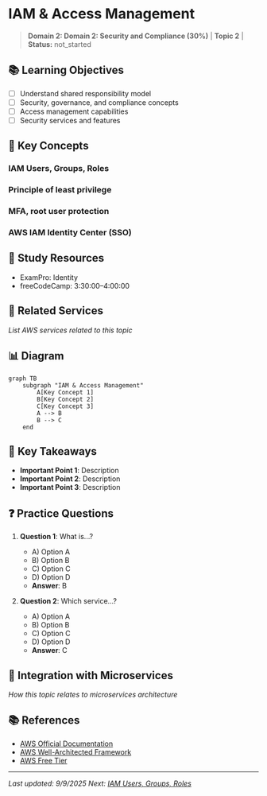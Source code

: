 # IAM & Access Management

> **Domain 2: Domain 2: Security and Compliance (30%)** | **Topic 2** | **Status:** not_started

## 📚 Learning Objectives

- [ ] Understand shared responsibility model
- [ ] Security, governance, and compliance concepts
- [ ] Access management capabilities
- [ ] Security services and features

## 🎯 Key Concepts

### IAM Users, Groups, Roles

### Principle of least privilege

### MFA, root user protection

### AWS IAM Identity Center (SSO)

## 📖 Study Resources

- ExamPro: Identity
- freeCodeCamp: 3:30:00–4:00:00

## 🔗 Related Services

*List AWS services related to this topic*

## 📊 Diagram

```mermaid
graph TB
    subgraph "IAM & Access Management"
        A[Key Concept 1]
        B[Key Concept 2]
        C[Key Concept 3]
        A --> B
        B --> C
    end
```

## 🧠 Key Takeaways

- **Important Point 1**: Description
- **Important Point 2**: Description
- **Important Point 3**: Description

## ❓ Practice Questions

1. **Question 1**: What is...?
   - A) Option A
   - B) Option B
   - C) Option C
   - D) Option D
   - **Answer**: B

2. **Question 2**: Which service...?
   - A) Option A
   - B) Option B
   - C) Option C
   - D) Option D
   - **Answer**: C

## 🔗 Integration with Microservices

*How this topic relates to microservices architecture*

## 📚 References

- [AWS Official Documentation](https://docs.aws.amazon.com/)
- [AWS Well-Architected Framework](https://aws.amazon.com/architecture/well-architected/)
- [AWS Free Tier](https://aws.amazon.com/free/)

---

*Last updated: 9/9/2025*
*Next: [IAM Users, Groups, Roles](./security-services.md)*
